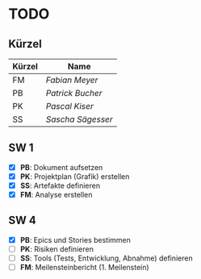# TODO

## Kürzel

| Kürzel    | Name               |
| ----------|--------------------|
| FM        | *Fabian Meyer*     |
| PB        | *Patrick Bucher*   |
| PK        | *Pascal Kiser*     |
| SS        | *Sascha Sägesser*  |

## SW 1

- [X] **PB**: Dokument aufsetzen
- [X] **PK**: Projektplan (Grafik) erstellen
- [X] **SS**: Artefakte definieren
- [X] **FM**: Analyse erstellen

## SW 4

- [X] **PB**: Epics und Stories bestimmen
- [ ] **PK**: Risiken definieren
- [ ] **SS**: Tools (Tests, Entwicklung, Abnahme) definieren
- [ ] **FM**: Meilensteinbericht (1. Meilenstein)
